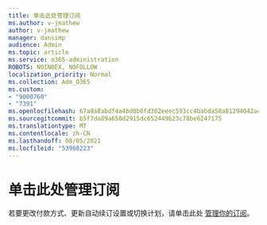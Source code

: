 ```yaml
---
title: 单击此处管理订阅
ms.author: v-jmathew
author: v-jmathew
manager: dansimp
audience: Admin
ms.topic: article
ms.service: o365-administration
ROBOTS: NOINDEX, NOFOLLOW
localization_priority: Normal
ms.collection: Adm_O365
ms.custom:
- "9000760"
- "7391"
ms.openlocfilehash: 67a9a8abdf4a4bd0b6fd302eeec593cc4babda58a81294042a4644eeb2a0b2aa
ms.sourcegitcommit: b5f7da89a650d2915dc652449623c78be6247175
ms.translationtype: MT
ms.contentlocale: zh-CN
ms.lasthandoff: 08/05/2021
ms.locfileid: "53968223"
---
```

# <a name="click-here-to-manage-your-subscriptions"></a>单击此处管理订阅

若要更改付款方式、更新自动续订设置或切换计划，请单击此处 [管理你的订阅](https://portal.office.com/AdminPortal/Home#/subscriptions)。
